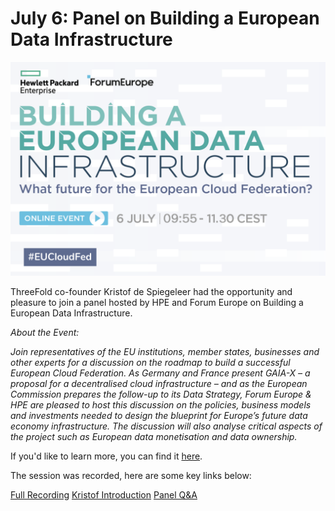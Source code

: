 # July 6: Panel on Building a European Data Infrastructure

![](./img/eudata.png)

ThreeFold co-founder Kristof de Spiegeleer had the opportunity and pleasure to join a panel hosted by HPE and Forum Europe on Building a European Data Infrastructure.

*About the Event:*

*Join representatives of the EU institutions, member states, businesses and other experts for a discussion on the roadmap to build a successful European Cloud Federation. As Germany and France present GAIA-X – a proposal for a decentralised cloud infrastructure – and as the European Commission prepares the follow-up to its Data Strategy, Forum Europe & HPE are pleased to host this discussion on the policies, business models and investments needed to design the blueprint for Europe’s future data economy infrastructure. The discussion will also analyse critical aspects of the project such as European data monetisation and data ownership.*

If you'd like to learn more, you can find it [here](https://eudigitalpublic.com/).

The session was recorded, here are some key links below:

[Full Recording](https://www.youtube.com/watch?v=YAob03gXcbU&feature=youtu.be)
[Kristof Introduction](https://youtu.be/YAob03gXcbU?t=2365)
[Panel Q&A](https://youtu.be/YAob03gXcbU?t=3333)